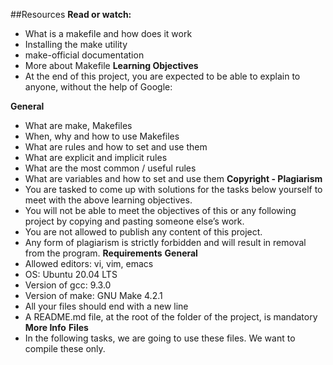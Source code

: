 ##Resources
**Read or watch:**

- What is a makefile and how does it work
- Installing the make utility
- make-official documentation
- More about Makefile
**Learning Objectives**
- At the end of this project, you are expected to be able to explain to anyone, without the help of Google:

**General**
- What are make, Makefiles
- When, why and how to use Makefiles
- What are rules and how to set and use them
- What are explicit and implicit rules
- What are the most common / useful rules
- What are variables and how to set and use them
**Copyright - Plagiarism**
- You are tasked to come up with solutions for the tasks below yourself to meet with the above learning objectives.
- You will not be able to meet the objectives of this or any following project by copying and pasting someone else’s work.
- You are not allowed to publish any content of this project.
- Any form of plagiarism is strictly forbidden and will result in removal from the program.
**Requirements**
**General**
- Allowed editors: vi, vim, emacs
- OS: Ubuntu 20.04 LTS
- Version of gcc: 9.3.0
- Version of make: GNU Make 4.2.1
- All your files should end with a new line
- A README.md file, at the root of the folder of the project, is mandatory
**More Info**
**Files**
- In the following tasks, we are going to use these files. We want to compile these only.
